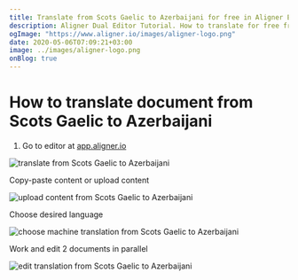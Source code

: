 ```yaml
---
title: Translate from Scots Gaelic to Azerbaijani for free in Aligner Editor
description: Aligner Dual Editor Tutorial. How to translate for free from Scots Gaelic to Azerbaijani. Aligner is multilingual document management platform. 
ogImage: "https://www.aligner.io/images/aligner-logo.png"
date: 2020-05-06T07:09:21+03:00
image: ../images/aligner-logo.png
onBlog: true
---
```


# How to translate document from Scots Gaelic to Azerbaijani

1. Go to editor at [app.aligner.io](https://app.aligner.io "Aligner App web page")

![translate from Scots Gaelic to Azerbaijani](../aligner-blank-editor.png "translate from Scots Gaelic to Azerbaijani")

Copy-paste content or upload content

![upload content from Scots Gaelic to Azerbaijani](../aligner-uploaded-document.png "upload content from Scots Gaelic to Azerbaijani")

Choose desired language

![choose machine translation from Scots Gaelic to Azerbaijani](../aligner-language-dropdown.png "choose machine translation from Scots Gaelic to Azerbaijani")

Work and edit 2 documents in parallel

![edit translation from Scots Gaelic to Azerbaijani](../aligner-double-sitded-editor.png "edit translation from Scots Gaelic to Azerbaijani")

